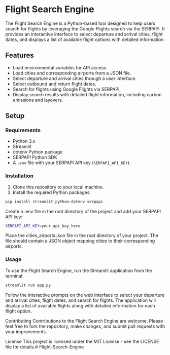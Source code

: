 # Flight Search Engine

The Flight Search Engine is a Python-based tool designed to help users search for flights by leveraging the Google Flights search via the SERPAPI. It provides an interactive interface to select departure and arrival cities, flight dates, and displays a list of available flight options with detailed information.

## Features

- Load environmental variables for API access.
- Load cities and corresponding airports from a JSON file.
- Select departure and arrival cities through a user interface.
- Select outbound and return flight dates.
- Search for flights using Google Flights via SERPAPI.
- Display search results with detailed flight information, including carbon emissions and layovers.

## Setup

### Requirements

- Python 3.x
- Streamlit
- dotenv Python package
- SERPAPI Python SDK
- A `.env` file with your SERPAPI API key (`SERPAPI_API_KEY`).

### Installation

1. Clone this repository to your local machine.
2. Install the required Python packages:

```bash
pip install streamlit python-dotenv serpapi
```

Create a .env file in the root directory of the project and add your SERPAPI API key:
```bash
SERPAPI_API_KEY=your_api_key_here
```

Place the cities_airports.json file in the root directory of your project. The file should contain a JSON object mapping cities to their corresponding airports.

### Usage
To use the Flight Search Engine, run the Streamlit application from the terminal:

```bash
streamlit run app.py
```

Follow the interactive prompts on the web interface to select your departure and arrival cities, flight dates, and search for flights. The application will display a list of available flights along with detailed information for each flight option.

Contributing
Contributions to the Flight Search Engine are welcome. Please feel free to fork the repository, make changes, and submit pull requests with your improvements.

License
This project is licensed under the MIT License - see the LICENSE file for details.# Flight-Search-Engine
